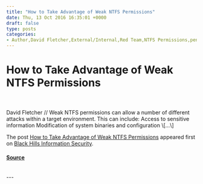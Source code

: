 ```yaml
---
title: "How to Take Advantage of Weak NTFS Permissions"
date: Thu, 13 Oct 2016 16:35:01 +0000
draft: false
type: posts
categories: 
- Author,David Fletcher,External/Internal,Red Team,NTFS Permissions,pen-testing,Pentesting
---
```

# How to Take Advantage of Weak NTFS Permissions

<br/>

<br/>
David Fletcher // Weak NTFS permissions can allow a number of different attacks within a target environment. This can include: Access to sensitive information Modification of system binaries and configuration \[…\]

The post [How to Take Advantage of Weak NTFS Permissions](https://www.blackhillsinfosec.com/how-to-take-advantage-of-weak-ntfs-permissions/) appeared first on [Black Hills Information Security](https://www.blackhillsinfosec.com).

#### [Source](https://www.blackhillsinfosec.com/how-to-take-advantage-of-weak-ntfs-permissions/)

<br/>
---
